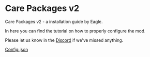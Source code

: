 # Care Packages v2
Care Packages v2 - a installation guide by Eagle.

In here you can find the tutorial on how to properly configure the mod.

Please let us know in the [Discord](https://discord.gg/hKeDPcwCGx) if we've missed anything.

[Config.json](https://github.com/Eaglescabin/Care-Packages/blob/main/config.json)

